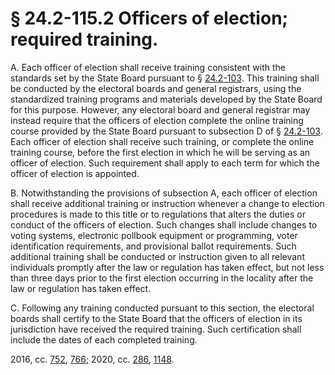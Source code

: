 # § 24.2-115.2 Officers of election; required training.

<p>A. Each officer of election shall receive training consistent with the standards set by the State Board pursuant to § <a href='/vacode/24.2-103/'>24.2-103</a>. This training shall be conducted by the electoral boards and general registrars, using the standardized training programs and materials developed by the State Board for this purpose. However, any electoral board and general registrar may instead require that the officers of election complete the online training course provided by the State Board pursuant to subsection D of § <a href='/vacode/24.2-103/'>24.2-103</a>. Each officer of election shall receive such training, or complete the online training course, before the first election in which he will be serving as an officer of election. Such requirement shall apply to each term for which the officer of election is appointed.</p><p>B. Notwithstanding the provisions of subsection A, each officer of election shall receive additional training or instruction whenever a change to election procedures is made to this title or to regulations that alters the duties or conduct of the officers of election. Such changes shall include changes to voting systems, electronic pollbook equipment or programming, voter identification requirements, and provisional ballot requirements. Such additional training shall be conducted or instruction given to all relevant individuals promptly after the law or regulation has taken effect, but not less than three days prior to the first election occurring in the locality after the law or regulation has taken effect.</p><p>C. Following any training conducted pursuant to this section, the electoral boards shall certify to the State Board that the officers of election in its jurisdiction have received the required training. Such certification shall include the dates of each completed training.</p><p>2016, cc. <a href='http://lis.virginia.gov/cgi-bin/legp604.exe?161+ful+CHAP0752'>752</a>, <a href='http://lis.virginia.gov/cgi-bin/legp604.exe?161+ful+CHAP0766'>766</a>; 2020, cc. <a href='http://lis.virginia.gov/cgi-bin/legp604.exe?201+ful+CHAP0286'>286</a>, <a href='http://lis.virginia.gov/cgi-bin/legp604.exe?201+ful+CHAP1148'>1148</a>.</p>